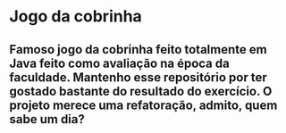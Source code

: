 # Jogo da cobrinha

## Famoso jogo da cobrinha feito totalmente em Java feito como avaliação na época da faculdade. Mantenho esse repositório por ter gostado bastante do resultado do exercício. O projeto merece uma refatoração, admito, quem sabe um dia? 
